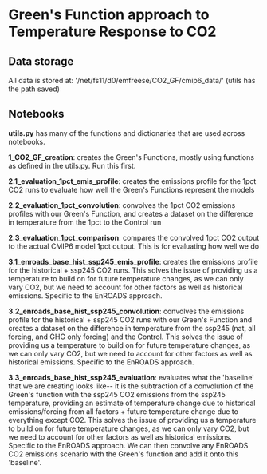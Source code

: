 # Green's Function approach to Temperature Response to CO2 

## Data storage

All data is stored at: '/net/fs11/d0/emfreese/CO2_GF/cmip6_data/' (utils has the path saved)

## Notebooks

**utils.py** has many of the functions and dictionaries that are used across notebooks. 

**1_CO2_GF_creation**: creates the Green's Functions, mostly using functions as defined in the utils.py. Run this first.

**2.1_evaluation_1pct_emis_profile**: creates the emissions profile for the 1pct CO2 runs to evaluate how well the Green's Functions represent the models

**2.2_evaluation_1pct_convolution**: convolves the 1pct CO2 emissions profiles with our Green's Function, and creates a dataset on the difference in temperature from the 1pct to the Control run

**2.3_evaluation_1pct_comparison**: compares the convolved 1pct CO2 output to the actual CMIP6 model 1pct output. This is for evaluating how well we do


**3.1_enroads_base_hist_ssp245_emis_profile**: creates the emissions profile for the historical + ssp245 CO2 runs. This solves the issue of providing us a temperature to build on for future temperature changes, as we can only vary CO2, but we need to account for other factors as well as historical emissions. Specific to the EnROADS approach.

**3.2_enroads_base_hist_ssp245_convolution**: convolves the emissions profile for the historical + ssp245 CO2 runs with our Green's Function and creates a dataset on the difference in temperature from the ssp245 (nat, all forcing, and GHG only forcing) and the Control. This solves the issue of providing us a temperature to build on for future temperature changes, as we can only vary CO2, but we need to account for other factors as well as historical emissions. Specific to the EnROADS approach.

**3.3_enroads_base_hist_ssp245_evaluation**: evaluates what the 'baseline' that we are creating looks like-- it is the subtraction of a convolution of the Green's function with the ssp245 CO2 emissions from the ssp245 temperature, providing an estimate of temperature change due to historical emissions/forcing from all factors + future temperature change due to everything except CO2. This solves the issue of providing us a temperature to build on for future temperature changes, as we can only vary CO2, but we need to account for other factors as well as historical emissions. Specific to the EnROADS approach. We can then convolve any EnROADS CO2 emissions scenario with the Green's function and add it onto this 'baseline'. 


